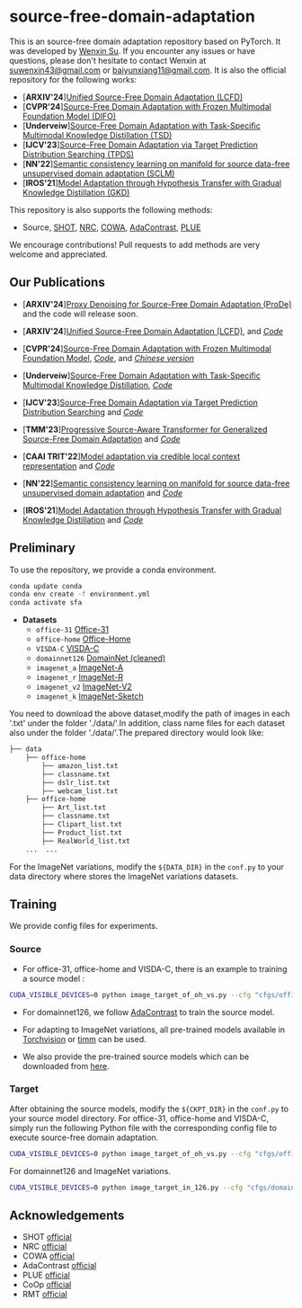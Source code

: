 # source-free-domain-adaptation
This is an source-free domain adaptation repository based on PyTorch. It was developed by [Wenxin Su](https://hazelsu.github.io/). If you encounter any issues or have questions, please don't hesitate to contact Wenxin at suwenxin43@gmail.com or baiyunxiang11@gmail.com. It is also the official repository for the following works:
- [**ARXIV'24**][Unified Source-Free Domain Adaptation (LCFD)](https://arxiv.org/abs/2403.07601)
- [**CVPR'24**][Source-Free Domain Adaptation with Frozen Multimodal Foundation Model (DIFO)](https://arxiv.org/abs/2311.16510v3)
- [**Underveiw**][Source-Free Domain Adaptation with Task-Specific Multimodal Knowledge Distillation (TSD)]((https://drive.google.com/file/d/1VL5HKkG5WF0yIPhjcuFFidF3JDhiVW5s/view?usp=drive_link))
- [**IJCV'23**][Source-Free Domain Adaptation via Target Prediction Distribution Searching (TPDS)](https://link.springer.com/article/10.1007/s11263-023-01892-w)
- [**NN'22**][Semantic consistency learning on manifold for source data-free unsupervised domain adaptation (SCLM)](https://www.sciencedirect.com/science/article/pii/S0893608022001897)
- [**IROS'21**][Model Adaptation through Hypothesis Transfer with Gradual Knowledge Distillation (GKD)](https://ieeexplore.ieee.org/abstract/document/9636206)


This repository is also supports the following methods:
  - Source, [SHOT](http://proceedings.mlr.press/v119/liang20a/liang20a.pdf),
  [NRC](https://proceedings.neurips.cc/paper_files/paper/2021/file/f5deaeeae1538fb6c45901d524ee2f98-Paper.pdf), [COWA](https://proceedings.mlr.press/v162/lee22c/lee22c.pdf), [AdaContrast](https://openaccess.thecvf.com/content/CVPR2022/papers/Chen_Contrastive_Test-Time_Adaptation_CVPR_2022_paper.pdf), [PLUE](https://openaccess.thecvf.com/content/CVPR2023/papers/Litrico_Guiding_Pseudo-Labels_With_Uncertainty_Estimation_for_Source-Free_Unsupervised_Domain_Adaptation_CVPR_2023_paper.pdf)
</details>

We encourage contributions! Pull requests to add methods are very welcome and appreciated.

## Our Publications
- [**ARXIV'24**][Proxy Denoising for Source-Free Domain Adaptation (ProDe)](https://arxiv.org/abs/2406.01658) and the code will release soon.

- [**ARXIV'24**][Unified Source-Free Domain Adaptation (LCFD)](https://arxiv.org/abs/2403.07601), and [*Code*](https://github.com/tntek/source-free-domain-adaptation/blob/main/src/methods/oh/lcfd.py)

- [**CVPR'24**][Source-Free Domain Adaptation with Frozen Multimodal Foundation Model](https://arxiv.org/abs/2311.16510v3), [*Code*](https://github.com/tntek/source-free-domain-adaptation/blob/main/src/methods/oh/difo.py), and [*Chinese version*](https://zhuanlan.zhihu.com/p/687080854)
- [**Underveiw**][Source-Free Domain Adaptation with Task-Specific Multimodal Knowledge Distillation](https://arxiv.org/abs/2311.16510v3), [*Code*](https://github.com/tntek/source-free-domain-adaptation/blob/main/src/methods/oh/tsd.py)
- [**IJCV'23**][Source-Free Domain Adaptation via Target Prediction Distribution Searching](https://link.springer.com/article/10.1007/s11263-023-01892-w) and [*Code*](https://github.com/tntek/source-free-domain-adaptation/blob/main/src/methods/oh/tpds.py)

- [**TMM'23**][Progressive Source-Aware Transformer for Generalized Source-Free Domain Adaptation](https://ieeexplore.ieee.org/abstract/document/10269002) and [*Code*](https://github.com/tntek/PSAT-GDA)

- [**CAAI TRIT'22**][Model adaptation via credible local context representation](https://ietresearch.onlinelibrary.wiley.com/doi/pdf/10.1049/cit2.12228) and [*Code*](https://github.com/tntek/CLCR)

- [**NN'22**][Semantic consistency learning on manifold for source data-free unsupervised domain adaptation](https://www.sciencedirect.com/science/article/pii/S0893608022001897) and [*Code*](https://github.com/tntek/source-free-domain-adaptation/blob/main/src/methods/oh/sclm.py)

- [**IROS'21**][Model Adaptation through Hypothesis Transfer with Gradual Knowledge Distillation](https://ieeexplore.ieee.org/abstract/document/9636206) and [*Code*](https://github.com/tntek/source-free-domain-adaptation/blob/main/src/methods/oh/gkd.py)

## Preliminary

To use the repository, we provide a conda environment.
```bash
conda update conda
conda env create -f environment.yml
conda activate sfa
```
- **Datasets**
  - `office-31` [Office-31](https://drive.google.com/file/d/0B4IapRTv9pJ1WGZVd1VDMmhwdlE/view?resourcekey=0-gNMHVtZfRAyO_t2_WrOunA)
  - `office-home` [Office-Home](https://drive.google.com/file/d/0B81rNlvomiwed0V1YUxQdC1uOTg/view)
  - `VISDA-C` [VISDA-C](https://github.com/VisionLearningGroup/taskcv-2017-public/tree/master/classification)
  - `domainnet126` [DomainNet (cleaned)](http://ai.bu.edu/M3SDA/)
  - `imagenet_a` [ImageNet-A](https://github.com/hendrycks/natural-adv-examples)
  - `imagenet_r` [ImageNet-R](https://github.com/hendrycks/imagenet-r)
  - `imagenet_v2` [ImageNet-V2](https://huggingface.co/datasets/vaishaal/ImageNetV2/tree/main)
  - `imagenet_k` [ImageNet-Sketch](https://github.com/HaohanWang/ImageNet-Sketch)

You need to download the above dataset,modify the path of images in each '.txt' under the folder './data/'.In addition, class name files for each dataset also under the folder './data/'.The prepared directory would look like:
```bash
├── data
    ├── office-home
        ├── amazon_list.txt
        ├── classname.txt
        ├── dslr_list.txt
        ├── webcam_list.txt
    ├── office-home
        ├── Art_list.txt
        ├── classname.txt
        ├── Clipart_list.txt
        ├── Product_list.txt
        ├── RealWorld_list.txt
    ...  ...
```
For the ImageNet variations, modify the `${DATA_DIR}` in the `conf.py` to your data directory where stores the ImageNet variations datasets.

## Training
We provide config files for experiments. 
### Source
- For office-31, office-home and VISDA-C, there is an example to training a source model :
```bash
CUDA_VISIBLE_DEVICES=0 python image_target_of_oh_vs.py --cfg "cfgs/office-home/source.yaml" SETTING.S 0
```
- For domainnet126, we follow [AdaContrast](https://github.com/DianCh/AdaContrast) to train the source model.

- For adapting to ImageNet variations, all pre-trained models available in [Torchvision](https://pytorch.org/vision/0.14/models.html) or [timm](https://github.com/huggingface/pytorch-image-models/tree/v0.6.13) can be used.

- We also provide the pre-trained source models which can be downloaded from [here](https://drive.google.com/drive/folders/17n6goPXw_-ERgTK8R8nm4M_8PJPTEK1j?usp=sharing).

### Target
After obtaining the source models, modify the `${CKPT_DIR}` in the `conf.py` to your source model directory. For office-31, office-home and VISDA-C, simply run the following Python file with the corresponding config file to execute source-free domain adaptation.
```bash
CUDA_VISIBLE_DEVICES=0 python image_target_of_oh_vs.py --cfg "cfgs/office-home/difo.yaml" SETTING.S 0 SETTING.T 1
```
For domainnet126 and ImageNet variations.
```bash
CUDA_VISIBLE_DEVICES=0 python image_target_in_126.py --cfg "cfgs/domainnet126/difo.yaml" SETTING.S 0 SETTING.T 1
```

## Acknowledgements
+ SHOT [official](https://github.com/tim-learn/SHOT)
+ NRC [official](https://github.com/Albert0147/NRC_SFDA)
+ COWA [official](https://github.com/Jhyun17/CoWA-JMDS)
+ AdaContrast [official](https://github.com/DianCh/AdaContrast)
+ PLUE [official](https://github.com/MattiaLitrico/Guiding-Pseudo-labels-with-Uncertainty-Estimation-for-Source-free-Unsupervised-Domain-Adaptation)
+ CoOp [official](https://github.com/KaiyangZhou/CoOp)
+ RMT [official](https://github.com/mariodoebler/test-time-adaptation)

